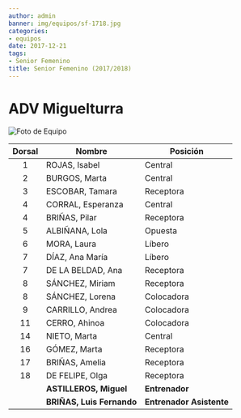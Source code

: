 ```yaml
---
author: admin
banner: img/equipos/sf-1718.jpg
categories:
- equipos
date: 2017-12-21
tags:
- Senior Femenino
title: Senior Femenino (2017/2018)
---
```


# ADV Miguelturra

![Foto de Equipo](../../img/equipos/sf-1718.jpg)

Dorsal | Nombre 			   	   | Posición
:----: | ------ 			   	   | --------
1 	   | ROJAS, Isabel  		   | Central
2 	   | BURGOS, Marta        	   | Central
3 	   | ESCOBAR, Tamara    	   | Receptora
4 	   | CORRAL, Esperanza     	   | Central
4 	   | BRIÑAS, Pilar		   	   | Receptora
5 	   | ALBIÑANA, Lola	   		   | Opuesta
6	   | MORA, Laura  			   | Líbero
7	   | DÍAZ, Ana María	   	   | Líbero
7 	   | DE LA BELDAD, Ana	   	   | Receptora
8 	   | SÁNCHEZ, Miriam	   	   | Receptora
8 	   | SÁNCHEZ, Lorena 		   | Colocadora
9 	   | CARRILLO, Andrea   	   | Colocadora
11	   | CERRO, Ahinoa		   	   | Colocadora
14     | NIETO, Marta  			   | Central
16	   | GÓMEZ, Marta 		   	   | Receptora
17 	   | BRIÑAS, Amelia 	   	   | Receptora
18 	   | DE FELIPE, Olga 	   	   | Receptora
  	   | **ASTILLEROS, Miguel**    | **Entrenador**
  	   | **BRIÑAS, Luis Fernando** | **Entrenador Asistente**

